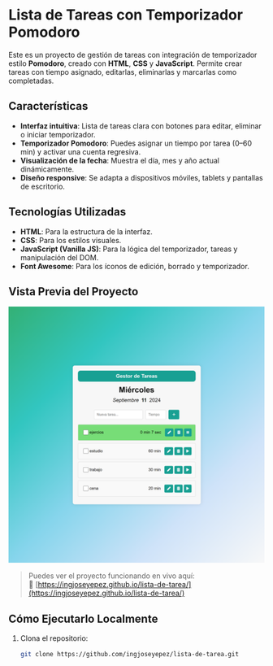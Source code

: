 # Lista de Tareas con Temporizador Pomodoro

Este es un proyecto de gestión de tareas con integración de temporizador estilo **Pomodoro**, creado con **HTML**, **CSS** y **JavaScript**. Permite crear tareas con tiempo asignado, editarlas, eliminarlas y marcarlas como completadas.

## Características

- **Interfaz intuitiva**: Lista de tareas clara con botones para editar, eliminar o iniciar temporizador.
- **Temporizador Pomodoro**: Puedes asignar un tiempo por tarea (0–60 min) y activar una cuenta regresiva.
- **Visualización de la fecha**: Muestra el día, mes y año actual dinámicamente.
- **Diseño responsive**: Se adapta a dispositivos móviles, tablets y pantallas de escritorio.

## Tecnologías Utilizadas

- **HTML**: Para la estructura de la interfaz.
- **CSS**: Para los estilos visuales.
- **JavaScript (Vanilla JS)**: Para la lógica del temporizador, tareas y manipulación del DOM.
- **Font Awesome**: Para los íconos de edición, borrado y temporizador.

## Vista Previa del Proyecto

![Vista previa del proyecto](listaTarea.png)

> Puedes ver el proyecto funcionando en vivo aquí:  
> 🔗 [https://ingjoseyepez.github.io/lista-de-tarea/](https://ingjoseyepez.github.io/lista-de-tarea/)

## Cómo Ejecutarlo Localmente

1. Clona el repositorio:
   ```bash
   git clone https://github.com/ingjoseyepez/lista-de-tarea.git
